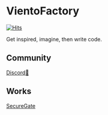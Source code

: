 # VientoFactory
[![Hits](https://hits.seeyoufarm.com/api/count/incr/badge.svg?url=https%3A%2F%2Fgithub.com%2Fsecuregate-org&count_bg=%2379C83D&title_bg=%23555555&icon=&icon_color=%23E7E7E7&title=hits&edge_flat=false)](https://hits.seeyoufarm.com)

Get inspired, imagine, then write code.

## Community
[Discord💬](https://securegate.gg/official)

## Works
[SecureGate](https://github.com/securegate-org/SecureGate-Lite)
